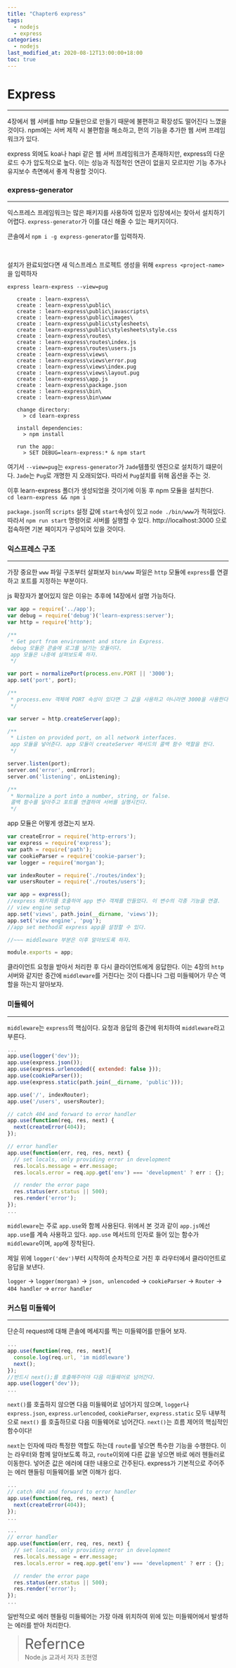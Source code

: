```yaml
---
title: "Chapter6 express"
tags:
  - nodejs
  - express
categories:
  - nodejs
last_modified_at: 2020-08-12T13:00:00+18:00
toc: true
---
```

<script type="text/javascript"
src="https://cdn.mathjax.org/mathjax/latest/MathJax.js?config=TeX-AMS_HTML">
</script>

# Express
***
4장에서 웹 서버를 http 모듈만으로 만들기 때문에 불편하고 확장성도 떨어진다 느꼈을 것이다.
npm에는 서버 제작 시 불편함을 해소하고, 편의 기능을 추가한 웹 서버 프레임워크가 있다.

express 외에도 koa나 hapi 같은 웹 서버 프레임워크가 존재하지만, express의 다운로드 수가 압도적으로 높다.
이는 성능과 직접적인 연관이 없을지 모르지만 기능 추가나 유지보수 측면에서 좋게 작용할 것이다.

### express-generator
***
익스프레스 프레임워크는 많은 패키지를 사용하여 입문자 입장에서는 찾아서 설치하기 어렵다.
`express-generator`가 이를 대신 해줄 수 있는 패키지이다.

콘솔에서 `npm i -g express-generator`를 입력하자.

<br>

설치가 완료되었다면 새 익스프레스 프로젝트 생성을 위해 `express <project-name>`을 입력하자

```
express learn-express --view=pug

   create : learn-express\
   create : learn-express\public\
   create : learn-express\public\javascripts\
   create : learn-express\public\images\
   create : learn-express\public\stylesheets\
   create : learn-express\public\stylesheets\style.css
   create : learn-express\routes\
   create : learn-express\routes\index.js
   create : learn-express\routes\users.js
   create : learn-express\views\
   create : learn-express\views\error.pug
   create : learn-express\views\index.pug
   create : learn-express\views\layout.pug
   create : learn-express\app.js
   create : learn-express\package.json
   create : learn-express\bin\
   create : learn-express\bin\www

   change directory:
     > cd learn-express

   install dependencies:
     > npm install

   run the app:
     > SET DEBUG=learn-express:* & npm start
```

여기서 `--view=pug`는 `express-generator`가 `Jade`템플릿 엔진으로 설치하기 떄문이다. `Jade`는 `Pug`로 개명한 지 오래되었다. 따라서 `Pug`설치를 위해 옵션을 주는 것.

이후 learn-express 폴더가 생성되었을 것이기에 이동 후 npm 모듈을 설치한다.
<br>`cd learn-express && npm i`

`package.json`의 `scripts` 설정 값에 `start`속성이 있고 `node ./bin/www`가 적혀있다. 따라서 `npm run start` 명령어로 서버를 실행할 수 있다.
http://localhost:3000 으로 접속하면 기본 페이지가 구성되어 있을 것이다.

### 익스프레스 구조
***
가장 중요한 `www` 파일 구조부터 살펴보자
`bin/www` 파일은 `http` 모듈에 `express`를 연결하고 포트를 지정하는 부분이다.

js 확장자가 붙어있지 않은 이유는 추후에 14장에서 설명 가능하다.

```javascript
var app = require('../app');
var debug = require('debug')('learn-express:server');
var http = require('http');

/**
 * Get port from environment and store in Express.
 debug 모듈은 콘솔에 로그를 남기는 모듈이다.
 app 모듈은 나중에 살펴보도록 하자.
 */

var port = normalizePort(process.env.PORT || '3000');
app.set('port', port);

/**
 * process.env 객체에 PORT 속성이 있다면 그 값을 사용하고 아니라면 3000을 사용한다.
 */

var server = http.createServer(app);

/**
 * Listen on provided port, on all network interfaces.
 app 모듈을 넣어준다. app 모듈이 createServer 메서드의 콜백 함수 역할을 한다.
 */

server.listen(port);
server.on('error', onError);
server.on('listening', onListening);

/**
 * Normalize a port into a number, string, or false.
 콜백 함수를 달아주고 포트를 연결하여 서버를 실행시킨다.
 */
```

app 모듈은 어떻게 생겼는지 보자.
```javascript
var createError = require('http-errors');
var express = require('express');
var path = require('path');
var cookieParser = require('cookie-parser');
var logger = require('morgan');

var indexRouter = require('./routes/index');
var usersRouter = require('./routes/users');

var app = express();
//express 패키지를 호출하여 app 변수 객체를 만들었다. 이 변수의 각종 기능을 연결.
// view engine setup
app.set('views', path.join(__dirname, 'views'));
app.set('view engine', 'pug');
//app set method로 express app을 설정할 수 있다.

//~~~ middleware 부분은 이후 알아보도록 하자.

module.exports = app;
```
클라이언트 요청을 받아서 처리한 후 다시 클라이언트에게 응답한다. 이는 4장의 `http` 서버와 같지만 중간에 `middleware`를 거친다는 것이 다릅니다
그럼 미들웨어가 무슨 역할을 하는지 알아보자.

### 미들웨어
***
`middleware`는 `express`의 핵심이다. 요청과 응답의 중간에 위치하여 `middleware`라고 부른다.

```javascript
...
app.use(logger('dev'));
app.use(express.json());
app.use(express.urlencoded({ extended: false }));
app.use(cookieParser());
app.use(express.static(path.join(__dirname, 'public')));

app.use('/', indexRouter);
app.use('/users', usersRouter);

// catch 404 and forward to error handler
app.use(function(req, res, next) {
  next(createError(404));
});

// error handler
app.use(function(err, req, res, next) {
  // set locals, only providing error in development
  res.locals.message = err.message;
  res.locals.error = req.app.get('env') === 'development' ? err : {};

  // render the error page
  res.status(err.status || 500);
  res.render('error');
});
...
```

`middleware`는 주로 `app.use`와 함께 사용된다. 위에서 본 것과 같이 `app.js`에선 `app.use`를 계속 사용하고 있다.
`app.use` 메서드의 인자로 들어 있는 함수가 `middleware`이며, `app`에 장착된다.

제일 위에 `logger('dev')`부터 시작하여 순차적으로 거친 후 라우터에서 클라이언트로 응답을 보낸다.

`logger` -> `logger(morgan)` -> `json, unlencoded` -> `cookieParser` -> `Router` -> `404 handler` -> `error handler`

### 커스텀 미들웨어
***
단순히 request에 대해 콘솔에 메세지를 찍는 미들웨어를 만들어 보자.

```javascript
...
app.use(function(req, res, next){
  console.log(req.url, 'im middleware')
  next();
});
//반드시 next();를 호출해주어야 다음 미들웨어로 넘어간다.
app.use(logger('dev'));
...
```

`next()`를 호출하지 않으면 다음 미들웨어로 넘어가지 않으며, `logger`나 `express.json`, `express.urlencoded`, `cookieParser`, `express.static` 모두 내부적으로 `next()`
를 호출하므로 다음 미들웨어로 넘어간다. `next()`는 흐름 제어의 핵심적인 함수이다!

`next`는 인자에 따라 특정한 역할도 하는데 `route`를 넣으면 특수한 기능을 수행한다. 이는 라우터와 함께 알아보도록 하고,
`route`이외에 다른 값을 넣으면 바로 에러 헨들러로 이동한다. 넣어준 값은 에러에 대한 내용으로 간주된다.
express가 기본적으로 주어주는 에러 핸들링 미들웨어를 보면 이해가 쉽다.

```javascript
...
// catch 404 and forward to error handler
app.use(function(req, res, next) {
  next(createError(404));
});
...
```

```javascript
...
// error handler
app.use(function(err, req, res, next) {
  // set locals, only providing error in development
  res.locals.message = err.message;
  res.locals.error = req.app.get('env') === 'development' ? err : {};

  // render the error page
  res.status(err.status || 500);
  res.render('error');
});
...
```

일반적으로 에러 헨들링 미들웨어는 가장 아래 위치하여 위에 있는 미들웨어에서 발생하는 에러를 받아 처리한다.






><font size="6">Refernce</font><br>
Node.js 교과서 저자 조현영
